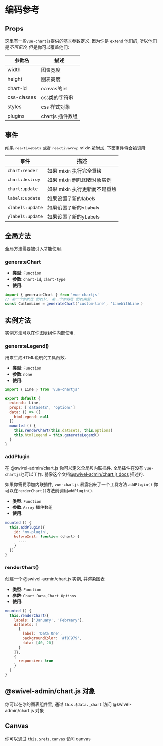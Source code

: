 # 编码参考

## Props

这里有一些`vue-chartjs`提供的基本参数定义. 因为你是 `extend` 他们的, 所以他们是*不可见的*, 但是你可以覆盖他们:

| 参数名 | 描述 |
|---|---|
| width | 图表宽度 |
| height | 图表高度 |
| chart-id | canvas的id |
| css-classes |  css类的字符串 |
| styles |  css 样式对象 |
| plugins | chartjs 插件数组 |

## 事件

如果 `reactiveData` 或者 `reactiveProp` mixin 被附加, 下面事件将会被调用:

| 事件 | 描述|
|---|---|
| `chart:render` | 如果 mixin 执行完全重绘 |
| `chart:destroy` | 如果 mixin 删除图表对象实例 |
| `chart:update` | 如果 mixin 执行更新而不是重绘 |
| `labels:update` | 如果设置了新的labels |
| `xlabels:update` | 如果设置了新的xLabels |
| `ylabels:update` | 如果设置了新的yLabels |


## 全局方法
全局方法需要被引入才能使用.

### generateChart

- **类型:** `Function`
- **参数**: `chart-id`, `chart-type`
- **使用:**

```js
import { generateChart } from 'vue-chartjs'
// 第一个参数是 图表id, 第二个参数是 图表类型.
const CustomLine = generateChart('custom-line', 'LineWithLine')
```

## 实例方法

实例方法可以在你图表组件内部使用.

### generateLegend()

用来生成HTML说明的工具函数.

- **类型:** `Function`
- **参数**: `none`
- **使用:**

```js {11}
import { Line } from 'vue-chartjs'

export default {
  extends: Line,
  props: ['datasets', 'options']
  data: () => ({
    htmlLegend: null
  })
  mounted () {
    this.renderChart(this.datasets, this.options)
    this.htmlLegend = this.generateLegend()
  }
}

```

### addPlugin

在 @swivel-admin/chart.js 你可以定义全局和内联插件. 全局插件在没有 `vue-chartjs`也可以工作. 就像这个文档[@swivel-admin/chart.js docs](http://www.chartjs.org/docs/latest/developers/plugins.html) 描述的.

如果你需要添加内联插件, `vue-chartjs` 暴露出来了一个工具方法 `addPlugin()`
你可以在`renderChart()`方法前调用`addPlugin()`.

- **类型:** `Function`
- **参数**: `Array` 插件数组
- **使用:**

```js
mounted () {
  this.addPlugin({
    id: 'my-plugin',
    beforeInit: function (chart) {
      ....
    }
  })
}
```

### renderChart()

创建一个 @swivel-admin/chart.js 实例, 并渲染图表

- **类型:** `Function`
- **参数**: `Chart Data`, `Chart Options`
- **使用:**

```js
mounted () {
  this.renderChart({
    labels: ['January', 'February'],
    datasets: [
      {
        label: 'Data One',
        backgroundColor: '#f87979',
        data: [40, 20]
      }
    ]},
    {
      responsive: true
    }
  )
}
```

## @swivel-admin/chart.js 对象

你可以在你的图表组件里, 通过 `this.$data._chart` 访问 @swivel-admin/chart.js 对象

## Canvas

你可以通过 `this.$refs.canvas` 访问 canvas
